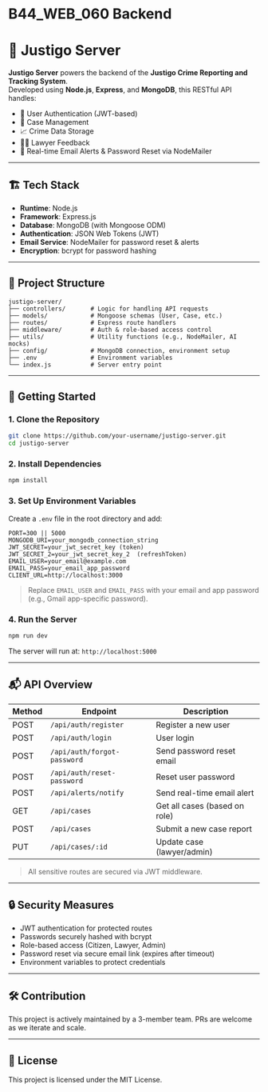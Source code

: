 # B44_WEB_060 Backend

# 🚨 Justigo Server

**Justigo Server** powers the backend of the **Justigo Crime Reporting and Tracking System**.  
Developed using **Node.js**, **Express**, and **MongoDB**, this RESTful API handles:

- 🔐 User Authentication (JWT-based)
- 📂 Case Management
- 📈 Crime Data Storage
- 🧑‍⚖️ Lawyer Feedback
- 📧 Real-time Email Alerts & Password Reset via NodeMailer

---

## 🏗️ Tech Stack

- **Runtime**: Node.js
- **Framework**: Express.js
- **Database**: MongoDB (with Mongoose ODM)
- **Authentication**: JSON Web Tokens (JWT)
- **Email Service**: NodeMailer for password reset & alerts
- **Encryption**: bcrypt for password hashing

---

## 📁 Project Structure

```
justigo-server/
├── controllers/       # Logic for handling API requests
├── models/            # Mongoose schemas (User, Case, etc.)
├── routes/            # Express route handlers
├── middleware/        # Auth & role-based access control
├── utils/             # Utility functions (e.g., NodeMailer, AI mocks)
├── config/            # MongoDB connection, environment setup
├── .env               # Environment variables
└── index.js           # Server entry point
```

---

## 🚀 Getting Started

### 1. Clone the Repository

```bash
git clone https://github.com/your-username/justigo-server.git
cd justigo-server
```

### 2. Install Dependencies

```bash
npm install
```

### 3. Set Up Environment Variables

Create a `.env` file in the root directory and add:

```env
PORT=300 || 5000
MONGODB_URI=your_mongodb_connection_string
JWT_SECRET=your_jwt_secret_key (token)
JWT_SECRET_2=your_jwt_secret_key_2  (refreshToken)
EMAIL_USER=your_email@example.com
EMAIL_PASS=your_email_app_password
CLIENT_URL=http://localhost:3000
```

> Replace `EMAIL_USER` and `EMAIL_PASS` with your email and app password (e.g., Gmail app-specific password).

### 4. Run the Server

```bash
npm run dev
```

The server will run at: `http://localhost:5000`

---

## 📬 API Overview

| Method | Endpoint                   | Description                      |
|--------|----------------------------|----------------------------------|
| POST   | `/api/auth/register`      | Register a new user              |
| POST   | `/api/auth/login`         | User login                       |
| POST   | `/api/auth/forgot-password` | Send password reset email       |
| POST   | `/api/auth/reset-password` | Reset user password              |
| POST   | `/api/alerts/notify`      | Send real-time email alert       |
| GET    | `/api/cases`              | Get all cases (based on role)    |
| POST   | `/api/cases`              | Submit a new case report         |
| PUT    | `/api/cases/:id`          | Update case (lawyer/admin)       |

> All sensitive routes are secured via JWT middleware.

---

## 🔒 Security Measures

- JWT authentication for protected routes
- Passwords securely hashed with bcrypt
- Role-based access (Citizen, Lawyer, Admin)
- Password reset via secure email link (expires after timeout)
- Environment variables to protect credentials

---

## 🛠️ Contribution

This project is actively maintained by a 3-member team. PRs are welcome as we iterate and scale.

---

## 📄 License

This project is licensed under the MIT License.
